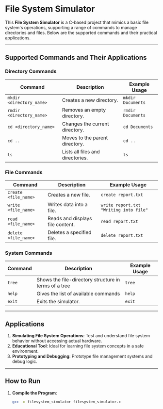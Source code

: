 # File System Simulator  

This **File System Simulator** is a C-based project that mimics a basic file system's operations, supporting a range of commands to manage directories and files. Below are the supported commands and their practical applications.  

---

## **Supported Commands and Their Applications**  

### **Directory Commands**  
| Command                  | Description                          | Example Usage                         |  
|--------------------------|--------------------------------------|---------------------------------------|  
| `mkdir <directory_name>` | Creates a new directory.             | `mkdir Documents`                     |  
| `rmdir <directory_name>` | Removes an empty directory.          | `rmdir Documents`                     |  
| `cd <directory_name>`    | Changes the current directory.       | `cd Documents`                        |  
| `cd ..`                  | Moves to the parent directory.       | `cd ..`                               |  
| `ls`                     | Lists all files and directories.     | `ls`                                  |  

### **File Commands**  
| Command                     | Description                          | Example Usage                         |  
|-----------------------------|--------------------------------------|---------------------------------------|  
| `create <file_name>`        | Creates a new file.                  | `create report.txt`                   |  
| `write <file_name>`<text>         | Writes data into a file.             | `write report.txt "Writing into file"`                    |  
| `read <file_name>`          | Reads and displays file content.     | `read report.txt`                     |  
| `delete <file_name>`        | Deletes a specified file.            | `delete report.txt`                   |  

### **System Commands**  
| Command               | Description                                          | Example Usage                         |  
|-----------------------|--------------------------------------|---------------------------------------|  
| `tree`                | Shows the file-directory structure in terms of a tree| `tree`                                |  
| `help`                | Gives the list of available commands | `help`                                |  
| `exit`                | Exits the simulator.                 | `exit`                                |  

---

## **Applications**  
1. **Simulating File System Operations**: Test and understand file system behavior without accessing actual hardware.  
2. **Educational Tool**: Ideal for learning file system concepts in a safe environment.  
3. **Prototyping and Debugging**: Prototype file management systems and debug logic.  

---

## **How to Run**  
1. **Compile the Program**:  
   ```bash  
   gcc -o filesystem_simulator filesystem_simulator.c
   
